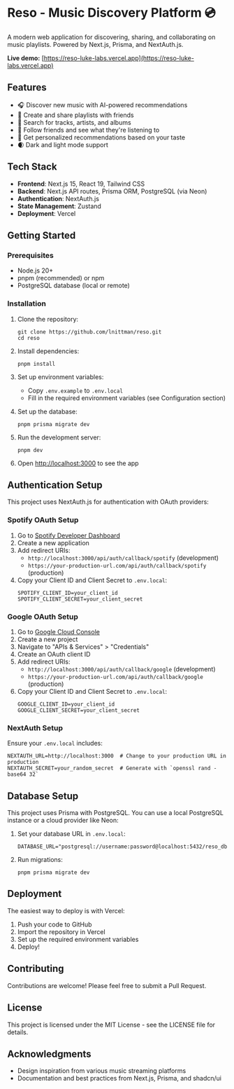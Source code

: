 # Reso - Music Discovery Platform 💿

A modern web application for discovering, sharing, and collaborating on music playlists. Powered by Next.js, Prisma, and NextAuth.js.

**Live demo:** [https://reso-luke-labs.vercel.app](https://reso-luke-labs.vercel.app)

## Features

- 🎧 Discover new music with AI-powered recommendations
- 📝 Create and share playlists with friends
- 🔎 Search for tracks, artists, and albums
- 👥 Follow friends and see what they're listening to
- 🧠 Get personalized recommendations based on your taste
- 🌒 Dark and light mode support

## Tech Stack

- **Frontend**: Next.js 15, React 19, Tailwind CSS
- **Backend**: Next.js API routes, Prisma ORM, PostgreSQL (via Neon)
- **Authentication**: NextAuth.js
- **State Management**: Zustand
- **Deployment**: Vercel

## Getting Started

### Prerequisites

- Node.js 20+
- pnpm (recommended) or npm
- PostgreSQL database (local or remote)

### Installation

1. Clone the repository:
   ```
   git clone https://github.com/lnittman/reso.git
   cd reso
   ```

2. Install dependencies:
   ```
   pnpm install
   ```

3. Set up environment variables:
   - Copy `.env.example` to `.env.local`
   - Fill in the required environment variables (see Configuration section)

4. Set up the database:
   ```
   pnpm prisma migrate dev
   ```

5. Run the development server:
   ```
   pnpm dev
   ```

6. Open [http://localhost:3000](http://localhost:3000) to see the app

## Authentication Setup

This project uses NextAuth.js for authentication with OAuth providers:

### Spotify OAuth Setup

1. Go to [Spotify Developer Dashboard](https://developer.spotify.com/dashboard/)
2. Create a new application
3. Add redirect URIs:
   - `http://localhost:3000/api/auth/callback/spotify` (development)
   - `https://your-production-url.com/api/auth/callback/spotify` (production)
4. Copy your Client ID and Client Secret to `.env.local`:
   ```
   SPOTIFY_CLIENT_ID=your_client_id
   SPOTIFY_CLIENT_SECRET=your_client_secret
   ```

### Google OAuth Setup

1. Go to [Google Cloud Console](https://console.cloud.google.com/)
2. Create a new project
3. Navigate to "APIs & Services" > "Credentials"
4. Create an OAuth client ID
5. Add redirect URIs:
   - `http://localhost:3000/api/auth/callback/google` (development)
   - `https://your-production-url.com/api/auth/callback/google` (production)
6. Copy your Client ID and Client Secret to `.env.local`:
   ```
   GOOGLE_CLIENT_ID=your_client_id
   GOOGLE_CLIENT_SECRET=your_client_secret
   ```

### NextAuth Setup

Ensure your `.env.local` includes:

```
NEXTAUTH_URL=http://localhost:3000  # Change to your production URL in production
NEXTAUTH_SECRET=your_random_secret  # Generate with `openssl rand -base64 32`
```

## Database Setup

This project uses Prisma with PostgreSQL. You can use a local PostgreSQL instance or a cloud provider like Neon:

1. Set your database URL in `.env.local`:
   ```
   DATABASE_URL="postgresql://username:password@localhost:5432/reso_db"
   ```

2. Run migrations:
   ```
   pnpm prisma migrate dev
   ```

## Deployment

The easiest way to deploy is with Vercel:

1. Push your code to GitHub
2. Import the repository in Vercel
3. Set up the required environment variables
4. Deploy!

## Contributing

Contributions are welcome! Please feel free to submit a Pull Request.

## License

This project is licensed under the MIT License - see the LICENSE file for details.

## Acknowledgments

- Design inspiration from various music streaming platforms
- Documentation and best practices from Next.js, Prisma, and shadcn/ui
